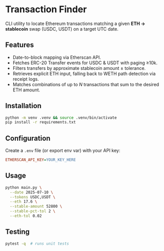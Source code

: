 # Transaction Finder

CLI utility to locate Ethereum transactions matching a given **ETH → stablecoin** swap (USDC, USDT) on a target UTC date.

## Features
* Date-to-block mapping via Etherscan API.
* Fetches ERC-20 Transfer events for USDC & USDT with paging ≥10k.
* Filters transfers by approximate stablecoin amount ± tolerance.
* Retrieves explicit ETH input, falling back to WETH path detection via receipt logs.
* Matches combinations of up to _N_ transactions that sum to the desired ETH amount.

## Installation
```bash
python -m venv .venv && source .venv/bin/activate
pip install -r requirements.txt
```

## Configuration
Create a `.env` file (or export env var) with your API key:
```ini
ETHERSCAN_API_KEY=YOUR_KEY_HERE
```

## Usage
```bash
python main.py \
  --date 2025-07-10 \
  --tokens USDC,USDT \
  --eth 17.6 \
  --stable-amount 52800 \
  --stable-pct-tol 2 \
  --eth-tol 0.02
```

## Testing
```bash
pytest -q  # runs unit tests
```
